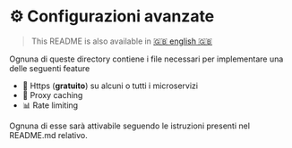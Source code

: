# ⚙️ Configurazioni avanzate

> This README is also available in [🇬🇧 english 🇬🇧](./README.md)

Ognuna di queste directory contiene i file necessari per implementare una delle seguenti feature

- 🔐 Https (**gratuito**) su alcuni o tutti i microservizi
- 🧺 Proxy caching
- 📊 Rate limiting

Ognuna di esse sarà attivabile seguendo le istruzioni presenti nel README.md relativo.
